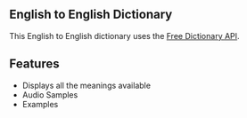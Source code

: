 ## English to English Dictionary 

This English to English dictionary uses the [Free Dictionary API](https://dictionaryapi.dev).

## Features
- Displays all the meanings available
- Audio Samples
- Examples
